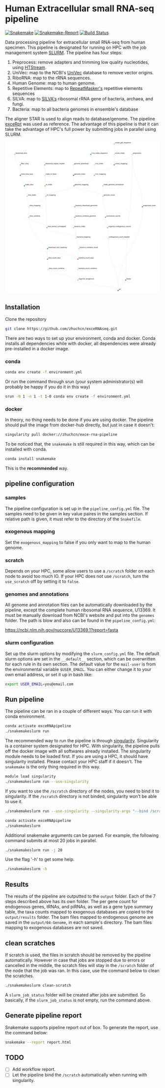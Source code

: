 # Human Extracellular small RNA-seq pipeline

[![Snakemake](https://img.shields.io/badge/snakemake-≥5.8.1-brightgreen.svg)](https://snakemake.bitbucket.io)
[![Snakemake-Report](https://img.shields.io/badge/snakemake-report-green.svg)](https://cdn.rawgit.com/snakemake-workflows/dna-seq-gatk-variant-calling/master/.test/report.html)
[![Build Status](https://travis-ci.org/zhuchcn/exceRNApipeline.svg?branch=master)](https://travis-ci.org/zhuchcn/exceRNApipeline)

Data processing pipeline for extracellular small RNA-seq from human specimen. This pipeline is designated for running on HPC with the job management system [SLURM](https://slurm.schedmd.com/sbatch.html). The pipeline has four steps:

1. Preprocess: remove adapters and trimming low quality nucleotides, using [HTStream](https://github.com/ibest/HTStream).
2. UniVec: map to the NCBI's [UniVec](https://www.ncbi.nlm.nih.gov/tools/vecscreen/univec/) database to remove vector origins.
3. RiboRNA: map to the rRNA sequences.
4. Human Genome: map to human genome.
5. Repetitive Elements: map to [RepeatMasker's](http://www.repeatmasker.org/) repetitive elements sequences
6. SILVA: map to [SILVA's](https://www.arb-silva.de/) ribosomal rRNA gene of bacteria, archaea, and fungi.
7. Bacteria: map to all bacteria genomes in ensemble's database

The aligner STAR is used to align reads to database/genome. The pipeline [exceRpt](https://github.com/gersteinlab/exceRpt) was used as reference. The advantage of this pipeline is that it can take the advantage of HPC's full power by submitting jobs in parallel using SLURM.

![dag](dag.svg)

## Installation

Clone the repository
```bash
git clone https://github.com/zhuchcn/exceRNAseq.git
```

There are two ways to set up your environment, conda and docker. Conda installs all dependencies while with docker, all dependencies were already pre-installed in a docker image. 

### conda

```bash
conda env create -f environment.yml
```

Or run the command through srun (your system administrator(s) will probably be happy if you do it in this way)
```bash
srun -N 1 -n 1 -t 1-0 conda env create -f environment.yml
```

### docker

In theory, no thing needs to be done if you are using docker. The pipeline should pull the image from docker-hub directly, but just in case it doesn't:
```bash
singularity pull docker://zhuchcn/exce-rna-pipeline
```
To be noticed that, the `snakemake` is still required in this way, which can be installed with conda.
```bash
conda install snakemake
```
This is the **recommended** way.

## pipeline configuration

### samples

The pipeline configuration is set up in the `pipeline_config.yml` file. The samples need to be given in key value paires in the samples section. If relative path is given, it must refer to the directory of the `Snakefile`. 

### exogenous mapping

Set the `exogenous_mapping` to false if you only want to map to the human genome.

### scratch

Depends on your HPC, some allow users to use a `/scratch` folder on each node to avoid too much IO. If your HPC does not use `/scratch`, turn the `use_scratch` off by setting it to `false`.

### genomes and annotations

All genome and annotation files can be automatically downloaded by the pipeline, except the complete human ribosomal RNA sequence, U13369. It must be manually download from NCBI's website and put into the `genomes` folder. The path is blow and also can be found in the `pipeline_config.yml`:

https://ncbi.nlm.nih.gov/nuccore/U13369.1?report=fasta

### slurm configuration

Set up the slurm options by modifying the `slurm_config.yml` file. The default slurm options are set in the `__default__` section, which can be overwritten for each rule in its own section. The default value for the `mail-user` is from the environmental variable `$USER_EMAIL`. You can either change it to your own email address, or set it up in bash like:

```bash
export USER_EMAIL=you@email.com
```

## Run pipeline

The pipeline can be ran in a couple of different ways. You can run it with conda environment.

```bash
conda activate exceRNApipeline
./snakemakeslurm run
```

The recommended way to run the pipeline is through [singularity](https://sylabs.io/docs/). Singularity is a container system designated for HPC. With singularity, the pipeline pulls off the docker image with all softwares already installed. The singularity module needs to be loaded first. If you are using a HPC, it should have singularity installed. Please contact your HPC staff if it doesn't. The `snakemake` is the only thing required in this way.

```bash
module load singularity
./snakemakeslurm run --use-singularity
```

If you want to use the `/scratch` directory of the nodes, you need to bind it to singularity. If the `/scratch` directory is not binded, singularity won't be able to use it.
```bash
./snakemakeslurm run --use-singularity --singularity-args "--bind /scratch:/scratch"
```

```bash
conda activate exceRNApipeline
./snakemakeslurm
```

Additional snakemake arguments can be parsed. For example, the following command submits at most 20 jobs in parallel.
```bash
./snakemakeslurm run -j 20
```

Use the flag '-h' to get some help.
```bash
./snakemakeslurm -h
```

## Results

The results of the pipeline are outputted to the `output` folder. Each of the 7 steps described above has its own folder. The per gene count for endogenous genes, tRNAs, and piRNAs, as well as a gene type summary table, the taxa counts mapped to exogenous databases are copied to the `output/results` folder. The bam files mapped to endogenous genome are saved in the `output/04-Genome`, in each sample's directory. The bam files mapping to exogenous databases are not saved.

## clean scratches

If scratch is used, the files in scratch should be removed by the pipeline automatically. However in case that jobs are stopped due to errors or cancelled in the middle, the scratch files will stay in the `/scratch` folder of the node that the job was ran. In this case, use the command below to clean the scratches.

```bash
./snakemakeslurm clean-scratch
```

A `slurm_job_status` folder will be created after jobs are submitted. So basically, if the `slurm_job_status` is not empty, run the command above.

## Generate pipeline report

Snakemake supports pipeline report out of box. To generate the report, use the command below:
```bash
snakemake --report report.html
```

## TODO

- [ ] Add workflow report.
- [ ] Let the pipeline bind the `/scratch` automatically when running with singularity.